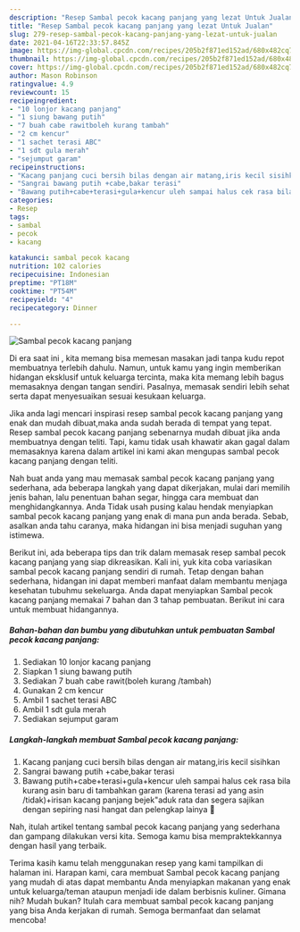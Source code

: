 ```yaml
---
description: "Resep Sambal pecok kacang panjang yang lezat Untuk Jualan"
title: "Resep Sambal pecok kacang panjang yang lezat Untuk Jualan"
slug: 279-resep-sambal-pecok-kacang-panjang-yang-lezat-untuk-jualan
date: 2021-04-16T22:33:57.845Z
image: https://img-global.cpcdn.com/recipes/205b2f871ed152ad/680x482cq70/sambal-pecok-kacang-panjang-foto-resep-utama.jpg
thumbnail: https://img-global.cpcdn.com/recipes/205b2f871ed152ad/680x482cq70/sambal-pecok-kacang-panjang-foto-resep-utama.jpg
cover: https://img-global.cpcdn.com/recipes/205b2f871ed152ad/680x482cq70/sambal-pecok-kacang-panjang-foto-resep-utama.jpg
author: Mason Robinson
ratingvalue: 4.9
reviewcount: 15
recipeingredient:
- "10 lonjor kacang panjang"
- "1 siung bawang putih"
- "7 buah cabe rawitboleh kurang tambah"
- "2 cm kencur"
- "1 sachet terasi ABC"
- "1 sdt gula merah"
- "sejumput garam"
recipeinstructions:
- "Kacang panjang cuci bersih bilas dengan air matang,iris kecil sisihkan"
- "Sangrai bawang putih +cabe,bakar terasi"
- "Bawang putih+cabe+terasi+gula+kencur uleh sampai halus cek rasa bila kurang asin baru di tambahkan garam (karena terasi ad yang asin /tidak)+irisan kacang panjang bejek&#34;aduk rata dan segera sajikan dengan sepiring nasi hangat dan pelengkap lainya 🥰"
categories:
- Resep
tags:
- sambal
- pecok
- kacang

katakunci: sambal pecok kacang 
nutrition: 102 calories
recipecuisine: Indonesian
preptime: "PT18M"
cooktime: "PT54M"
recipeyield: "4"
recipecategory: Dinner

---
```



![Sambal pecok kacang panjang](https://img-global.cpcdn.com/recipes/205b2f871ed152ad/680x482cq70/sambal-pecok-kacang-panjang-foto-resep-utama.jpg)

Di era  saat ini , kita memang bisa memesan masakan jadi tanpa kudu repot membuatnya terlebih dahulu. Namun, untuk kamu yang ingin memberikan hidangan eksklusif untuk keluarga tercinta, maka kita memang lebih bagus memasaknya dengan tangan sendiri. Pasalnya, memasak sendiri lebih sehat serta dapat menyesuaikan sesuai kesukaan keluarga.

Jika anda lagi mencari inspirasi resep sambal pecok kacang panjang yang enak dan mudah dibuat,maka anda sudah berada di tempat yang tepat. Resep sambal pecok kacang panjang  sebenarnya mudah dibuat jika anda membuatnya dengan teliti. Tapi, kamu tidak usah khawatir akan gagal dalam memasaknya 
karena dalam artikel ini kami akan mengupas sambal pecok kacang panjang dengan teliti.  



Nah buat anda yang mau memasak sambal pecok kacang panjang yang sederhana, ada beberapa langkah yang dapat dikerjakan, mulai dari memilih jenis bahan, lalu penentuan bahan segar, hingga cara membuat dan menghidangkannya. Anda Tidak usah pusing kalau hendak menyiapkan sambal pecok kacang panjang yang enak di mana pun anda berada. Sebab, asalkan anda  tahu caranya, maka hidangan ini bisa menjadi suguhan yang istimewa.

Berikut ini, ada beberapa tips dan trik dalam memasak resep sambal pecok kacang panjang yang siap dikreasikan. Kali ini, yuk kita coba variasikan sambal pecok kacang panjang sendiri di rumah. Tetap dengan bahan sederhana, hidangan ini dapat memberi manfaat dalam membantu menjaga kesehatan tubuhmu sekeluarga. Anda dapat menyiapkan Sambal pecok kacang panjang memakai 7 bahan dan 3 tahap pembuatan. Berikut ini cara untuk membuat hidangannya.

<!--inarticleads1-->

##### Bahan-bahan dan bumbu yang dibutuhkan untuk pembuatan Sambal pecok kacang panjang:

1. Sediakan 10 lonjor kacang panjang
1. Siapkan 1 siung bawang putih
1. Sediakan 7 buah cabe rawit(boleh kurang /tambah)
1. Gunakan 2 cm kencur
1. Ambil 1 sachet terasi ABC
1. Ambil 1 sdt gula merah
1. Sediakan sejumput garam




<!--inarticleads2-->

##### Langkah-langkah membuat Sambal pecok kacang panjang:

1. Kacang panjang cuci bersih bilas dengan air matang,iris kecil sisihkan
1. Sangrai bawang putih +cabe,bakar terasi
1. Bawang putih+cabe+terasi+gula+kencur uleh sampai halus cek rasa bila kurang asin baru di tambahkan garam (karena terasi ad yang asin /tidak)+irisan kacang panjang bejek&#34;aduk rata dan segera sajikan dengan sepiring nasi hangat dan pelengkap lainya 🥰




Nah, itulah artikel tentang  sambal pecok kacang panjang  yang sederhana dan gampang dilakukan versi kita. Semoga kamu bisa mempraktekkannya dengan hasil yang terbaik. 

Terima kasih kamu telah menggunakan resep yang kami tampilkan di halaman ini. Harapan kami, cara membuat  Sambal pecok kacang panjang yang mudah di atas dapat membantu Anda menyiapkan makanan yang enak untuk keluarga/teman ataupun menjadi ide dalam berbisnis kuliner. Gimana nih? Mudah bukan? Itulah cara membuat sambal pecok kacang panjang yang bisa Anda kerjakan di rumah. Semoga bermanfaat dan selamat mencoba!

